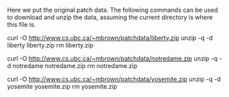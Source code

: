 Here we put the original patch data. The following commands can be used to
download and unzip the data, assuming the current directory is where this file
is.

curl -O http://www.cs.ubc.ca/~mbrown/patchdata/liberty.zip
unzip -q -d liberty liberty.zip
rm liberty.zip

curl -O http://www.cs.ubc.ca/~mbrown/patchdata/notredame.zip
unzip -q -d notredame notredame.zip
rm notredame.zip

curl -O http://www.cs.ubc.ca/~mbrown/patchdata/yosemite.zip
unzip -q -d yosemite yosemite.zip
rm yosemite.zip


